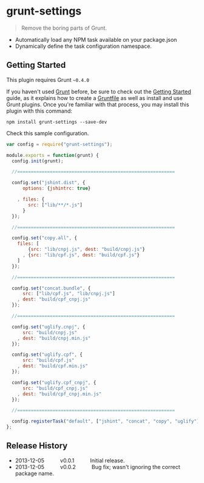 # grunt-settings

> Remove the boring parts of Grunt.

* Automatically load any NPM task available on  your package.json
* Dynamically define the task configuration namespace.

## Getting Started

This plugin requires Grunt `~0.4.0`

If you haven't used [Grunt](http://gruntjs.com/) before, be sure to check out the [Getting Started](http://gruntjs.com/getting-started) guide, as it explains how to create a [Gruntfile](http://gruntjs.com/sample-gruntfile) as well as install and use Grunt plugins. Once you're familiar with that process, you may install this plugin with this command:

```shell
npm install grunt-settings --save-dev
```

Check this sample configuration.

```js
var config = require("grunt-settings");

module.exports = function(grunt) {
  config.init(grunt);

  //==========================================================

  config.set("jshint.dist", {
      options: {jshintrc: true}

    , files: {
        src: ["lib/**/*.js"]
      }
  });

  //==========================================================

  config.set("copy.all", {
    files: [
        {src: "lib/cnpj.js", dest: "build/cnpj.js"}
      , {src: "lib/cpf.js", dest: "build/cpf.js"}
    ]
  });

  //==========================================================

  config.set("concat.bundle", {
      src: ["lib/cpf.js", "lib/cnpj.js"]
    , dest: "build/cpf_cnpj.js"
  });

  //==========================================================

  config.set("uglify.cnpj", {
      src: "build/cnpj.js"
    , dest: "build/cnpj.min.js"
  });

  config.set("uglify.cpf", {
      src: "build/cpf.js"
    , dest: "build/cpf.min.js"
  });

  config.set("uglify.cpf_cnpj", {
      src: "build/cpf_cnpj.js"
    , dest: "build/cpf_cnpj.min.js"
  });

  //==========================================================

  config.registerTask("default", ["jshint", "concat", "copy", "uglify"]);
};
```

## Release History

 * 2013-12-05   v0.0.1   Initial release.
 * 2013-12-05   v0.0.2   Bug fix; wasn't ignoring the correct package name.
